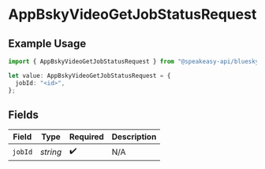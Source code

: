 # AppBskyVideoGetJobStatusRequest

## Example Usage

```typescript
import { AppBskyVideoGetJobStatusRequest } from "@speakeasy-api/bluesky/models/operations";

let value: AppBskyVideoGetJobStatusRequest = {
  jobId: "<id>",
};
```

## Fields

| Field              | Type               | Required           | Description        |
| ------------------ | ------------------ | ------------------ | ------------------ |
| `jobId`            | *string*           | :heavy_check_mark: | N/A                |